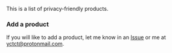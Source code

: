 This is a list of privacy-friendly products.

### Add a product

If you will like to add a product, let me know in an [Issue](https://github.com/yourcontact/list/issues/new) or me at yctct@protonmail.com.
